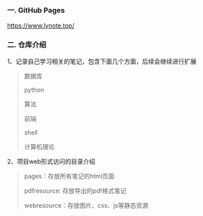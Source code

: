 ### 一. GitHub Pages

https://www.lynote.top/



### 二. 仓库介绍

1、记录自己学习相关的笔记，包含下面几个方面，后续会继续进行扩展

> 数据库
>
> python
>
> 算法
>
> 前端
>
> shell
>
> 计算机理论

2、项目web形式访问的目录介绍

> pages：存放所有笔记的html页面
>
> pdfresource: 存放导出的pdf格式笔记
>
> webresource：存放图片、css、js等静态资源
